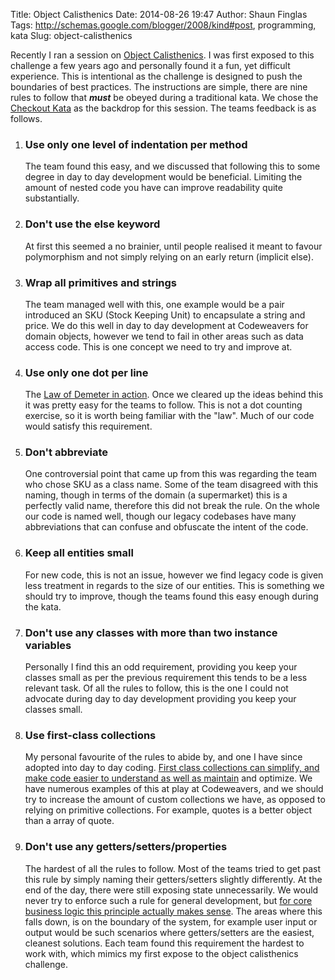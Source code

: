 Title: Object Calisthenics
Date: 2014-08-26 19:47
Author: Shaun Finglas
Tags: http://schemas.google.com/blogger/2008/kind#post, programming, kata
Slug: object-calisthenics

Recently I ran a session on [Object
Calisthenics](http://www.markhneedham.com/blog/2008/11/06/object-calisthenics-first-thoughts/).
I was first exposed to this challenge a few years ago and personally
found it a fun, yet difficult experience. This is intentional as the
challenge is designed to push the boundaries of best practices. The
instructions are simple, there are nine rules to follow that ***must***
be obeyed during a traditional kata. We chose the [Checkout
Kata](http://codekata.com/kata/kata09-back-to-the-checkout/) as the
backdrop for this session. The teams feedback is as follows.

1.  ### Use only one level of indentation per method

    The team found this easy, and we discussed that following this to
    some degree in day to day development would be beneficial. Limiting
    the amount of nested code you have can improve readability quite
    substantially.

2.  ### Don't use the else keyword

    At first this seemed a no brainier, until people realised it meant
    to favour polymorphism and not simply relying on an early return
    (implicit else).

3.  ### Wrap all primitives and strings

    The team managed well with this, one example would be a pair
    introduced an SKU (Stock Keeping Unit) to encapsulate a string and
    price. We do this well in day to day development at Codeweavers for
    domain objects, however we tend to fail in other areas such as data
    access code. This is one concept we need to try and improve at.

4.  ### Use only one dot per line

    The [Law of Demeter in
    action](http://haacked.com/archive/2009/07/13/law-of-demeter-dot-counting.aspx).
    Once we cleared up the ideas behind this it was pretty easy for the
    teams to follow. This is not a dot counting exercise, so it is worth
    being familiar with the "law". Much of our code would satisfy this
    requirement.

5.  ### Don't abbreviate

    One controversial point that came up from this was regarding the
    team who chose SKU as a class name. Some of the team disagreed with
    this naming, though in terms of the domain (a supermarket) this is a
    perfectly valid name, therefore this did not break the rule. On the
    whole our code is named well, though our legacy codebases have many
    abbreviations that can confuse and obfuscate the intent of the code.

6.  ### Keep all entities small

    For new code, this is not an issue, however we find legacy code is
    given less treatment in regards to the size of our entities. This is
    something we should try to improve, though the teams found this easy
    enough during the kata.

7.  ### Don't use any classes with more than two instance variables

    Personally I find this an odd requirement, providing you keep your
    classes small as per the previous requirement this tends to be a
    less relevant task. Of all the rules to follow, this is the one I
    could not advocate during day to day development providing you keep
    your classes small.

8.  ### Use first-class collections

    My personal favourite of the rules to abide by, and one I have since
    adopted into day to day coding. [First class collections can
    simplify, and make code easier to understand as well as
    maintain](http://blog.shaunfinglas.co.uk/2010/12/lists-or-objects.html)
    and optimize. We have numerous examples of this at play at
    Codeweavers, and we should try to increase the amount of custom
    collections we have, as opposed to relying on primitive collections.
    For example, quotes is a better object than a array of quote.

9.  ### Don't use any getters/setters/properties

    The hardest of all the rules to follow. Most of the teams tried to
    get past this rule by simply naming their getters/setters slightly
    differently. At the end of the day, there were still exposing state
    unnecessarily. We would never try to enforce such a rule for general
    development, but [for core business logic this principle actually
    makes
    sense](http://blog.shaunfinglas.co.uk/2011/04/getters-and-setters-are-evil.html).
    The areas where this falls down, is on the boundary of the system,
    for example user input or output would be such scenarios where
    getters/setters are the easiest, cleanest solutions. Each team found
    this requirement the hardest to work with, which mimics my first
    expose to the object calisthenics challenge.

</p>

